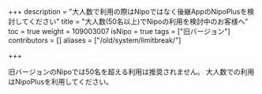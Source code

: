 +++
description = "大人数で利用の際はNipoではなく後継AppのNipoPlusを検討してください"
title = "大人数(50名以上)でNipoの利用を検討中のお客様へ"
toc = true
weight = 109003007
isNipo = true
tags = ["旧バージョン"]
contributors = []
aliases = ["/old/system/limitbreak/"]

+++

旧バージョンのNipoでは50名を超える利用は推奨されません。
大人数での利用はNipoPlusを利用してください。
